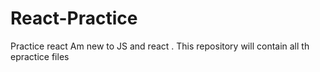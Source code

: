 # React-Practice
Practice react
Am new to JS and react .
This repository will contain all th epractice files
